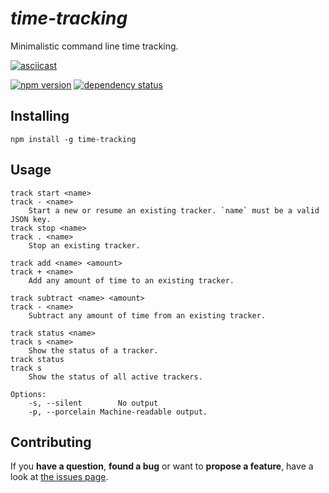 # *time-tracking*

Minimalistic command line time tracking.

[![asciicast](https://asciinema.org/a/26324.png)](https://asciinema.org/a/26324)

[![npm version](https://img.shields.io/npm/v/time-tracking.svg)](https://www.npmjs.com/package/time-tracking)
[![dependency status](https://img.shields.io/david/derhuerst/time-tracking.svg)](https://david-dm.org/derhuerst/time-tracking)



## Installing

```shell
npm install -g time-tracking
```



## Usage

```
track start <name>
track - <name>
	Start a new or resume an existing tracker. `name` must be a valid JSON key.
track stop <name>
track . <name>
	Stop an existing tracker.

track add <name> <amount>
track + <name>
	Add any amount of time to an existing tracker.

track subtract <name> <amount>
track - <name>
	Subtract any amount of time from an existing tracker.

track status <name>
track s <name>
	Show the status of a tracker.
track status
track s
	Show the status of all active trackers.

Options:
	-s, --silent		No output
	-p, --porcelain	Machine-readable output.

```



## Contributing

If you **have a question**, **found a bug** or want to **propose a feature**, have a look at [the issues page](https://github.com/derhuerst/time-tracking/issues).

